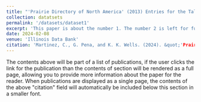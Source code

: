 ```yaml
---
title: "'Prairie Directory of North America' (2013) Entries for the Tallgrass, Mixed Grass, and Shortgrass Prairie Regions of the United States"
collection: datatsets
permalink: '/datasets/dataset1'
excerpt: 'This paper is about the number 1. The number 2 is left for future work.'
date: 2024-02-08
venue: 'Illinois Data Bank'
citation: 'Martinez, C., G. Pena, and K. K. Wells. (2024). &quot;'Prairie Directory of North America' (2013) Entries for the Tallgrass, Mixed Grass, and Shortgrass Prairie Regions of the United States.&quot; Illinois Data Bank. doi: 10.13012/B2IDB-0421892_V1'
---
```


The contents above will be part of a list of publications, if the user clicks the link for the publication than the contents of section will be rendered as a full page, allowing you to provide more information about the paper for the reader. When publications are displayed as a single page, the contents of the above "citation" field will automatically be included below this section in a smaller font.

